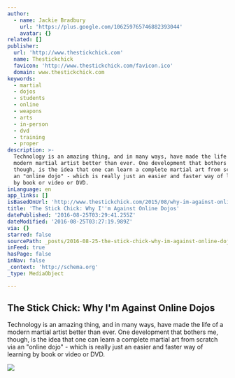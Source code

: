 ```yaml
---
author:
  - name: Jackie Bradbury
    url: 'https://plus.google.com/106259765746882393044'
    avatar: {}
related: []
publisher:
  url: 'http://www.thestickchick.com'
  name: Thestickchick
  favicon: 'http://www.thestickchick.com/favicon.ico'
  domain: www.thestickchick.com
keywords:
  - martial
  - dojos
  - students
  - online
  - weapons
  - arts
  - in-person
  - dvd
  - training
  - proper
description: >-
  Technology is an amazing thing, and in many ways, have made the life of a
  modern martial artist better than ever. One development that bothers me,
  though, is the idea that one can learn a complete martial art from scratch via
  an "online dojo" - which is really just an easier and faster way of learning
  by book or video or DVD.
inLanguage: en
app_links: []
isBasedOnUrl: 'http://www.thestickchick.com/2015/08/why-im-against-online-dojos.html'
title: 'The Stick Chick: Why I''m Against Online Dojos'
datePublished: '2016-08-25T03:29:41.255Z'
dateModified: '2016-08-25T03:27:19.989Z'
via: {}
starred: false
sourcePath: _posts/2016-08-25-the-stick-chick-why-im-against-online-dojos.md
inFeed: true
hasPage: false
inNav: false
_context: 'http://schema.org'
_type: MediaObject

---
```

<article style=""><h1>The Stick Chick: Why I'm Against Online Dojos</h1><p>Technology is an amazing thing, and in many ways, have made the life of a modern martial artist better than ever. One development that bothers me, though, is the idea that one can learn a complete martial art from scratch via an "online dojo" - which is really just an easier and faster way of learning by book or video or DVD.</p><img src="https://3.bp.blogspot.com/-KdUHkgJqEho/VcHygliEweI/AAAAAAAApc0/0L-6Oy29YXo/w1200-h630-p-nu/ONLINE%2BDOJO.png" /></article>